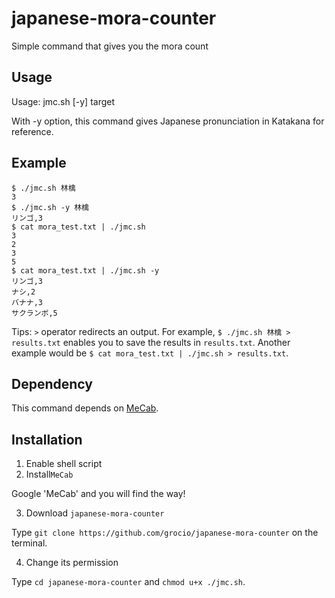 # japanese-mora-counter
Simple command that gives you the mora count

## Usage
Usage: jmc.sh [-y] target

With -y option, this command gives Japanese pronunciation in Katakana for reference.

## Example
```
$ ./jmc.sh 林檎
3
$ ./jmc.sh -y 林檎
リンゴ,3
$ cat mora_test.txt | ./jmc.sh
3
2
3
5
$ cat mora_test.txt | ./jmc.sh -y
リンゴ,3
ナシ,2
バナナ,3
サクランボ,5
```
Tips: `>` operator redirects an output. For example, `$ ./jmc.sh 林檎 > results.txt` enables you to save the results in `results.txt`. Another example would be `$ cat mora_test.txt | ./jmc.sh > results.txt`.

## Dependency
This command depends on [MeCab](http://taku910.github.io/mecab/).

## Installation
1. Enable shell script
2. Install`MeCab`

Google 'MeCab' and you will find the way!

3. Download `japanese-mora-counter`

Type `git clone https://github.com/grocio/japanese-mora-counter` on the terminal.

4. Change its permission

Type `cd japanese-mora-counter` and `chmod u+x ./jmc.sh`.
